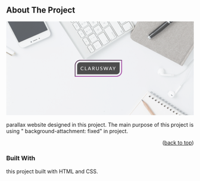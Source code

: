 <!-- PROJECT LOGO -->
<br />

<!-- TABLE OF CONTENTS -->

<!-- ABOUT THE PROJECT -->

## About The Project

<img src="./parallax.PNG" alt="">

parallax website designed in this project. The main purpose of this project is using " background-attachment: fixed" in project.

<p align="right">(<a href="#top">back to top</a>)</p>

### Built With

this project built with HTML and CSS.
